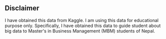 ## Disclaimer

I have obtained this data from Kaggle. I am using this data for educational purpose only. Specifically, I have obtained this data to guide student about big data to Master's in Business Management (MBM) students of Nepal.
